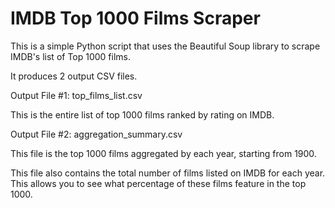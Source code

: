 # IMDB Top 1000 Films Scraper

This is a simple Python script that uses the Beautiful Soup library to scrape IMDB's list of Top 1000 films.

It produces 2 output CSV files.

Output File #1: top_films_list.csv

This is the entire list of top 1000 films ranked by rating on IMDB.

Output File #2: aggregation_summary.csv

This file is the top 1000 films aggregated by each year, starting from 1900.

This file also contains the total number of films listed on IMDB for each year. This allows you to see what percentage
of these films feature in the top 1000.

